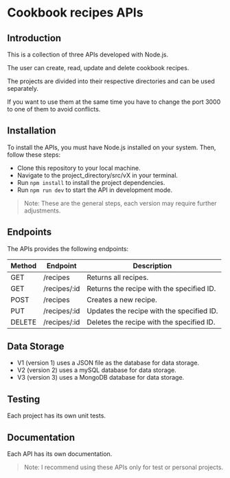 # Cookbook recipes APIs

## Introduction

This is a collection of three APIs developed with Node.js.

The user can create, read, update and delete cookbook recipes.

The projects are divided into their respective directories and can be used separately.

If you want to use them at the same time you have to change the port 3000 to one of them to avoid conflicts.


## Installation

To install the APIs, you must have Node.js installed on your system. Then, follow these steps:

- Clone this repository to your local machine.
- Navigate to the project_directory/src/vX in your terminal.
- Run `npm install` to install the project dependencies.
- Run `npm run dev` to start the API in development mode.

> Note: These are the general steps, each version may require further adjustments.

## Endpoints

The APIs provides the following endpoints:

| Method | Endpoint | Description |
| ------ | ------ | ------ |
| GET | /recipes| Returns all recipes.
| GET | /recipes/:id | Returns the recipe with the specified ID.
| POST | /recipes | Creates a new recipe.
| PUT |/recipes/:id | Updates the recipe with the specified ID.
| DELETE | /recipes/:id | Deletes the recipe with the specified ID.

## Data Storage

- V1 (version 1) uses a JSON file as the database for data storage.
- V2 (version 2) uses a mySQL database for data storage.
- V3 (version 3) uses a MongoDB database for data storage.


## Testing

Each project has its own unit tests.


## Documentation

Each API has its own documentation.


> Note: I recommend using these APIs only for test or personal projects.
